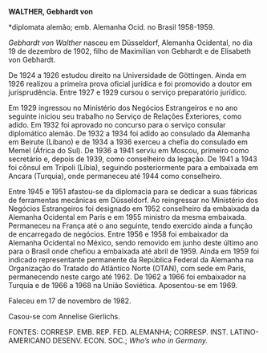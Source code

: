 **WALTHER, Gebhardt von**

\*diplomata alemão; emb. Alemanha Ocid. no Brasil 1958-1959.

*Gebhardt von Walther* nasceu em Düsseldorf, Alemanha Ocidental, no dia
19 de dezembro de 1902, filho de Maximilian von Gebhardt e de Elisabeth
von Gebhardt.

De 1924 a 1926 estudou direito na Universidade de Göttingen. Ainda em
1926 realizou a primeira prova oficial jurídica e foi promovido a doutor
em jurisprudência. Entre 1927 e 1929 cursou o serviço preparatório
jurídico.

Em 1929 ingressou no Ministério dos Negócios Estrangeiros e no ano
seguinte iniciou seu trabalho no Serviço de Relações Exteriores, como
adido. Em 1932 foi aprovado no concurso para o serviço consular
diplomático alemão. De 1932 a 1934 foi adido ao consulado da Alemanha em
Beirute (Líbano) e de 1934 a 1936 exerceu a chefia do consulado em Memel
(África do Sul). De 1936 a 1941 serviu em Moscou, primeiro como
secretário e, depois de 1939, como conselheiro da legação. De 1941 a
1943 foi cônsul em Trípoli (Líbia), seguindo posteriormente para a
embaixada em Ancara (Turquia), onde permaneceu até 1944 como
conselheiro.

Entre 1945 e 1951 afastou-se da diplomacia para se dedicar a suas
fábricas de ferramentas mecânicas em Düsseldorf. Ao reingressar no
Ministério dos Negócios Estrangeiros foi designado em 1952 conselheiro
da embaixada da Alemanha Ocidental em Paris e em 1955 ministro da mesma
embaixada. Permaneceu na França até o ano seguinte, tendo exercido ainda
a função de encarregado de negócios. Entre 1956 e 1958 foi embaixador da
Alemanha Ocidental no México, sendo removido em junho deste último ano
para o Brasil onde chefiou a embaixada até abril de 1959. Ainda em 1959
foi indicado representante permanente da República Federal da Alemanha
na Organização do Tratado do Atlântico Norte (OTAN), com sede em Paris,
permanecendo neste cargo até 1962. De 1962 a 1966 foi embaixador na
Turquia e de 1966 a 1968 na União Soviética. Aposentou-se em 1969.

Faleceu em 17 de novembro de 1982.

Casou-se com Annelise Gierlichs.

FONTES: CORRESP. EMB. REP. FED. ALEMANHA; CORRESP. INST.
LATINO-AMERICANO DESENV. ECON. SOC.; *Who’s who* *in Germany.*

 
